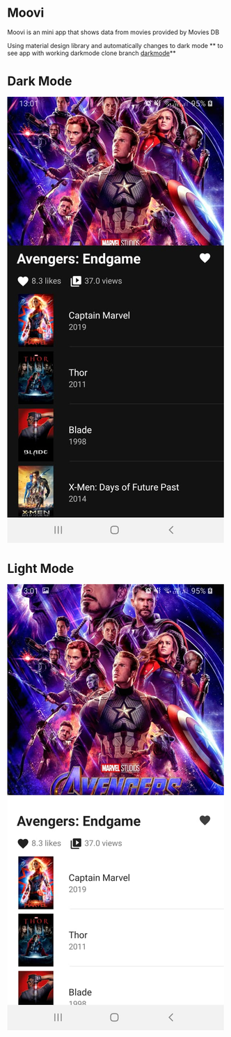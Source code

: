# Moovi
Moovi is an mini app that shows data from movies provided by Movies DB

Using material design library and automatically changes to dark mode
** to see app with working darkmode clone branch [darkmode](https://github.com/CaioProgramming/Moovi/tree/darkmode)**


# Dark Mode
![](scdark.jpeg)

# Light Mode
![](sclight.jpeg)
